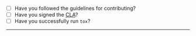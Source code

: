 - [ ] Have you followed the guidelines for contributing?
- [ ] Have you signed the [CLA](http://www.ubuntu.com/legal/contributors/)?
- [ ] Have you successfully run `tox`?

---
